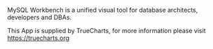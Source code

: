 MySQL Workbench is a unified visual tool for database architects, developers and DBAs.

This App is supplied by TrueCharts, for more information please visit https://truecharts.org
